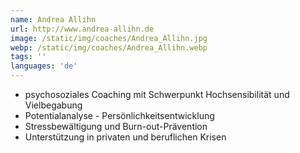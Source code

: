 ```yaml
---
name: Andrea Allihn
url: http://www.andrea-allihn.de
image: /static/img/coaches/Andrea_Allihn.jpg
webp: /static/img/coaches/Andrea_Allihn.webp
tags: ''
languages: 'de'
---
```


<ul><li>psychosoziales Coaching mit Schwerpunkt Hochsensibilität und Vielbegabung</li><li>Potentialanalyse - Persönlichkeitsentwicklung</li><li>Stressbewältigung und Burn-out-Prävention</li><li>Unterstützung in privaten und beruflichen Krisen</li></ul>
